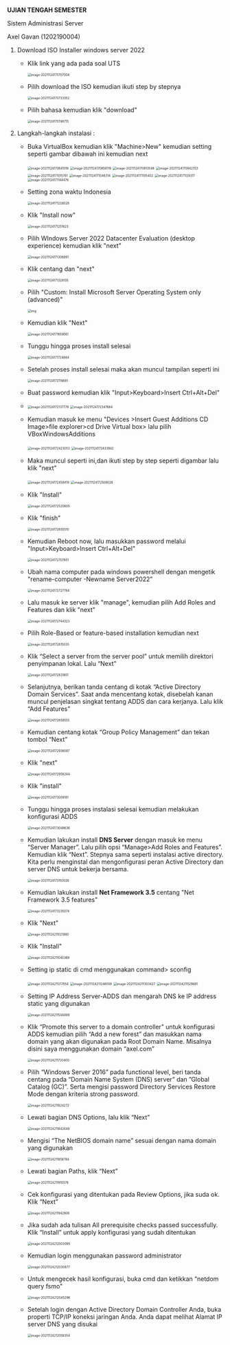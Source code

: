 **UJIAN TENGAH SEMESTER**

Sistem Administrasi Server

Axel Gavan (1202190004)



1. Download ISO Installer windows server 2022

   - Klik link yang ada pada soal UTS

     <img src="C:\Users\axel\AppData\Roaming\Typora\typora-user-images\image-20211124170707004.png" alt="image-20211124170707004" style="zoom:50%;" />

   - Pilih download the ISO kemudian ikuti step by stepnya

     <img src="C:\Users\axel\AppData\Roaming\Typora\typora-user-images\image-20211124170733352.png" alt="image-20211124170733352" style="zoom:50%;" />

   - Pilih bahasa kemudian klik "download"

     <img src="C:\Users\axel\AppData\Roaming\Typora\typora-user-images\image-20211124170748715.png" alt="image-20211124170748715" style="zoom:50%;" />

2. Langkah-langkah instalasi :

   - Buka VirtualBox kemudian klik "Machine>New" kemudian setting seperti gambar dibawah ini kemudian next

     <img src="C:\Users\axel\AppData\Roaming\Typora\typora-user-images\image-20211124170841016.png" alt="image-20211124170841016" style="zoom:50%;" />

     <img src="C:\Users\axel\AppData\Roaming\Typora\typora-user-images\image-20211124170858119.png" alt="image-20211124170858119" style="zoom:50%;" />

     <img src="C:\Users\axel\AppData\Roaming\Typora\typora-user-images\image-20211124170913546.png" alt="image-20211124170913546" style="zoom:50%;" />

     <img src="C:\Users\axel\AppData\Roaming\Typora\typora-user-images\image-20211124170942703.png" alt="image-20211124170942703" style="zoom:50%;" />

     <img src="C:\Users\axel\AppData\Roaming\Typora\typora-user-images\image-20211124171015761.png" alt="image-20211124171015761" style="zoom:50%;" />

     <img src="C:\Users\axel\AppData\Roaming\Typora\typora-user-images\image-20211124171046314.png" alt="image-20211124171046314" style="zoom:50%;" />

     <img src="C:\Users\axel\AppData\Roaming\Typora\typora-user-images\image-20211124171105402.png" alt="image-20211124171105402" style="zoom:50%;" />

     <img src="C:\Users\axel\AppData\Roaming\Typora\typora-user-images\image-20211124171129317.png" alt="image-20211124171129317" style="zoom:50%;" />

     <img src="C:\Users\axel\AppData\Roaming\Typora\typora-user-images\image-20211124171144476.png" alt="image-20211124171144476" style="zoom:50%;" />

     

     

   - Setting zona waktu Indonesia

     <img src="C:\Users\axel\AppData\Roaming\Typora\typora-user-images\image-20211124171228028.png" alt="image-20211124171228028" style="zoom:50%;" />

   - Klik "Install now"

     <img src="C:\Users\axel\AppData\Roaming\Typora\typora-user-images\image-20211124171251623.png" alt="image-20211124171251623" style="zoom:50%;" />

   - Pilih WIndows Server 2022 Datacenter Evaluation (desktop experience) kemudian klik "next"

     <img src="C:\Users\axel\AppData\Roaming\Typora\typora-user-images\image-20211124171306891.png" alt="image-20211124171306891" style="zoom:50%;" />

   - Klik centang dan "next"

     <img src="C:\Users\axel\AppData\Roaming\Typora\typora-user-images\image-20211124171328105.png" alt="image-20211124171328105" style="zoom:50%;" />

   - Pilih "Custom: Install Microsoft Server Operating System only (advanced)"

     <img src="https://user-images.githubusercontent.com/93044506/143055682-01fa476a-c65f-4bc2-844b-56ae611b9779.png" alt="img" style="zoom:50%;" />

   - Kemudian klik "Next"

     <img src="C:\Users\axel\AppData\Roaming\Typora\typora-user-images\image-20211124171659061.png" alt="image-20211124171659061" style="zoom:50%;" />

   - Tunggu hingga proses install selesai

     <img src="C:\Users\axel\AppData\Roaming\Typora\typora-user-images\image-20211124171724664.png" alt="image-20211124171724664" style="zoom:50%;" />

   - Setelah proses install selesai maka akan muncul tampilan seperti ini

     <img src="C:\Users\axel\AppData\Roaming\Typora\typora-user-images\image-20211124172119881.png" alt="image-20211124172119881" style="zoom:50%;" />

   - Buat password kemudian klik "Input>Keyboard>Insert Ctrl+Alt+Del"

   - <img src="C:\Users\axel\AppData\Roaming\Typora\typora-user-images\image-20211124172137778.png" alt="image-20211124172137778" style="zoom:50%;" />

     <img src="C:\Users\axel\AppData\Roaming\Typora\typora-user-images\image-20211124172347684.png" alt="image-20211124172347684" style="zoom:50%;" />

   - Kemudian masuk ke menu "Devices >Insert Guest Additions CD Image>file explorer>cd Drive Virtual box> lalu pilih VBoxWindowsAdditions

     <img src="C:\Users\axel\AppData\Roaming\Typora\typora-user-images\image-20211124172423053.png" alt="image-20211124172423053" style="zoom:50%;" />

     <img src="C:\Users\axel\AppData\Roaming\Typora\typora-user-images\image-20211124172433942.png" alt="image-20211124172433942" style="zoom:50%;" />

   - Maka muncul seperti ini,dan ikuti step by step seperti digambar lalu klik "next"

     <img src="C:\Users\axel\AppData\Roaming\Typora\typora-user-images\image-20211124172458419.png" alt="image-20211124172458419" style="zoom:50%;" />

     <img src="C:\Users\axel\AppData\Roaming\Typora\typora-user-images\image-20211124172508026.png" alt="image-20211124172508026" style="zoom:50%;" />

   - Klik "Install"

     <img src="C:\Users\axel\AppData\Roaming\Typora\typora-user-images\image-20211124172520605.png" alt="image-20211124172520605" style="zoom:50%;" />

   - Klik "finish"

     <img src="C:\Users\axel\AppData\Roaming\Typora\typora-user-images\image-20211124172655510.png" alt="image-20211124172655510" style="zoom:50%;" />

   - Kemudian Reboot now, lalu masukkan password melalui "Input>Keyboard>Insert Ctrl+Alt+Del"

     <img src="C:\Users\axel\AppData\Roaming\Typora\typora-user-images\image-20211124172707851.png" alt="image-20211124172707851" style="zoom:50%;" />

   - Ubah nama computer pada windows powershell dengan mengetik "rename-computer -Newname Server2022”

     <img src="C:\Users\axel\AppData\Roaming\Typora\typora-user-images\image-20211124172727784.png" alt="image-20211124172727784" style="zoom:50%;" />

   - Lalu masuk ke server klik "manage", kemudian pilih Add Roles and Features dan klik "next"

     <img src="C:\Users\axel\AppData\Roaming\Typora\typora-user-images\image-20211124172744323.png" alt="image-20211124172744323" style="zoom:50%;" />

   - Pilih Role-Based or feature-based installation kemudian next

     <img src="C:\Users\axel\AppData\Roaming\Typora\typora-user-images\image-20211124172815035.png" alt="image-20211124172815035" style="zoom:50%;" />

   - Klik “Select a server from the server pool” untuk memilih direktori penyimpanan lokal. Lalu “Next”

     <img src="C:\Users\axel\AppData\Roaming\Typora\typora-user-images\image-20211124172831951.png" alt="image-20211124172831951" style="zoom:50%;" />

   - Selanjutnya, berikan tanda centang di kotak “Active Directory Domain Services”. Saat anda mencentang kotak, disebelah kanan muncul penjelasan singkat tentang ADDS dan cara kerjanya. Lalu klik “Add Features”

     <img src="C:\Users\axel\AppData\Roaming\Typora\typora-user-images\image-20211124172859555.png" alt="image-20211124172859555" style="zoom:50%;" />

   - Kemudian centang kotak “Group Policy Management” dan tekan tombol “Next”

     <img src="C:\Users\axel\AppData\Roaming\Typora\typora-user-images\image-20211124172936587.png" alt="image-20211124172936587" style="zoom:50%;" />

   - Klik "next"

     <img src="C:\Users\axel\AppData\Roaming\Typora\typora-user-images\image-20211124172958244.png" alt="image-20211124172958244" style="zoom:50%;" />

   - Klik "install"

     <img src="C:\Users\axel\AppData\Roaming\Typora\typora-user-images\image-20211124173009181.png" alt="image-20211124173009181" style="zoom:50%;" />

   - Tunggu hingga proses instalasi selesai kemudian melakukan konfigurasi ADDS

     <img src="C:\Users\axel\AppData\Roaming\Typora\typora-user-images\image-20211124173048636.png" alt="image-20211124173048636" style="zoom:50%;" />

   - Kemudian lakukan install **DNS Server** dengan masuk ke menu “Server Manager”. Lalu pilih opsi “Manage>Add Roles and Features”. Kemudian klik “Next”. Stepnya sama seperti instalasi active directory. Kita perlu menginstal dan mengonfigurasi peran Active Directory dan server DNS untuk bekerja bersama. 

     <img src="C:\Users\axel\AppData\Roaming\Typora\typora-user-images\image-20211124173150026.png" alt="image-20211124173150026" style="zoom:50%;" />

   - Kemudian lakukan install **Net Framework 3.5** centang "Net Framework 3.5 features"

     <img src="C:\Users\axel\AppData\Roaming\Typora\typora-user-images\image-20211124173235074.png" alt="image-20211124173235074" style="zoom:50%;" />

   - Klik "Next"

     <img src="C:\Users\axel\AppData\Roaming\Typora\typora-user-images\image-20211124211021880.png" alt="image-20211124211021880" style="zoom:50%;" />

   - Klik "Install"

     <img src="C:\Users\axel\AppData\Roaming\Typora\typora-user-images\image-20211124211040369.png" alt="image-20211124211040369" style="zoom:50%;" />

   - Setting ip static di cmd menggunakan command> sconfig

     <img src="C:\Users\axel\AppData\Roaming\Typora\typora-user-images\image-20211124211217854.png" alt="image-20211124211217854" style="zoom:50%;" />

     <img src="C:\Users\axel\AppData\Roaming\Typora\typora-user-images\image-20211124211246559.png" alt="image-20211124211246559" style="zoom:50%;" />

     <img src="C:\Users\axel\AppData\Roaming\Typora\typora-user-images\image-20211124211303427.png" alt="image-20211124211303427" style="zoom:50%;" />

     <img src="C:\Users\axel\AppData\Roaming\Typora\typora-user-images\image-20211124211529681.png" alt="image-20211124211529681" style="zoom:50%;" />

   - Setting IP Address Server-ADDS dan mengarah DNS ke IP address static yang digunakan

     <img src="C:\Users\axel\AppData\Roaming\Typora\typora-user-images\image-20211124211544499.png" alt="image-20211124211544499" style="zoom:50%;" />

   - Klik “Promote this server to a domain controller" untuk konfigurasi ADDS kemudian pilih “Add a new forest” dan masukkan nama domain yang akan digunakan pada Root Domain Name. Misalnya disini saya menggunakan domain “axel.com”

     <img src="C:\Users\axel\AppData\Roaming\Typora\typora-user-images\image-20211124211720400.png" alt="image-20211124211720400" style="zoom:50%;" />

   - Pilih “Windows Server 2016” pada functional level, beri tanda centang pada “Domain Name System (DNS) server” dan ”Global Catalog (GC)”. Serta mengisi password Directory Services Restore Mode dengan kriteria strong password.

     <img src="C:\Users\axel\AppData\Roaming\Typora\typora-user-images\image-20211124211824272.png" alt="image-20211124211824272" style="zoom:50%;" />

   - Lewati bagian DNS Options, lalu klik “Next”
   
     <img src="C:\Users\axel\AppData\Roaming\Typora\typora-user-images\image-20211124211842449.png" alt="image-20211124211842449" style="zoom:50%;" />
   
   - Mengisi “The NetBIOS domain name” sesuai dengan nama domain yang digunakan
   
     <img src="C:\Users\axel\AppData\Roaming\Typora\typora-user-images\image-20211124211858784.png" alt="image-20211124211858784" style="zoom:50%;" />
   
   - Lewati bagian Paths, klik “Next”
   
     <img src="C:\Users\axel\AppData\Roaming\Typora\typora-user-images\image-20211124211910576.png" alt="image-20211124211910576" style="zoom:50%;" />
   
   - Cek konfigurasi yang ditentukan pada Review Options, jika suda ok. Klik “Next”
   
     <img src="C:\Users\axel\AppData\Roaming\Typora\typora-user-images\image-20211124211942806.png" alt="image-20211124211942806" style="zoom:50%;" />
   
   - Jika sudah ada tulisan All prerequisite checks passed successfully. Klik “Install” untuk apply konfigurasi yang sudah ditentukan
   
     <img src="C:\Users\axel\AppData\Roaming\Typora\typora-user-images\image-20211124212003095.png" alt="image-20211124212003095" style="zoom:50%;" />
   
   - Kemudian login menggunakan password administrator
   
     <img src="C:\Users\axel\AppData\Roaming\Typora\typora-user-images\image-20211124212030877.png" alt="image-20211124212030877" style="zoom:50%;" />
   
   - Untuk mengecek hasil konfigurasi, buka cmd dan ketikkan “netdom query fsmo"
   
     <img src="C:\Users\axel\AppData\Roaming\Typora\typora-user-images\image-20211124212045296.png" alt="image-20211124212045296" style="zoom:50%;" />
   
   - Setelah login dengan Active Directory Domain Controller Anda, buka properti TCP/IP koneksi jaringan Anda. Anda dapat melihat Alamat IP server DNS yang disukai
   
     <img src="C:\Users\axel\AppData\Roaming\Typora\typora-user-images\image-20211124212058354.png" alt="image-20211124212058354" style="zoom:50%;" />
     
     